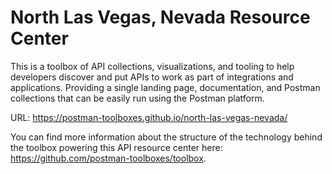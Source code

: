 # North Las Vegas, Nevada Resource Center
This is a toolbox of API collections, visualizations, and tooling to help developers discover and put APIs to work as part of integrations and applications. Providing a single landing page, documentation, and Postman collections that can be easily run using the Postman platform.

URL: https://postman-toolboxes.github.io/north-las-vegas-nevada/

You can find more information about the structure of the technology behind the toolbox powering this API resource center here: https://github.com/postman-toolboxes/toolbox.
